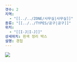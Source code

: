 ```yaml
---
갯수: 2
지역:
  - "[[../../ZONE/사무실|사무실]]"
종류: "[[../../TYPES/공구|공구]]"
위치:
  - "[[I-J|I-J]]"
상세위치: 흰색 정리 박스
설명: 경첩
---
```


![](http://192.168.50.22/devices/240831_IMG_0015.jpg)
